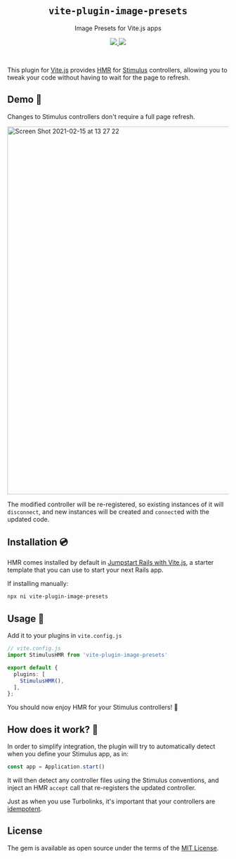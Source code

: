 <h2 align='center'><samp>vite-plugin-image-presets</samp></h2>

<p align='center'>Image Presets for Vite.js apps</p>

<p align='center'>
  <a href='https://www.npmjs.com/package/vite-plugin-image-presets'>
    <img src='https://img.shields.io/npm/v/vite-plugin-image-presets?color=222&style=flat-square'>
  </a>
  <a href='https://github.com/ElMassimo/vite-plugin-image-presets/blob/main/LICENSE.txt'>
    <img src='https://img.shields.io/badge/license-MIT-blue.svg'>
  </a>
</p>

<br>

[vite_rails]: https://github.com/ElMassimo/vite_ruby/tree/main/vite_rails
[vite_ruby]: https://github.com/ElMassimo/vite_ruby/tree/main/vite_ruby
[globEager]: https://vitejs.dev/guide/features.html#glob-import
[jumpstart]: https://github.com/ElMassimo/jumpstart-vite
[stimulus handbook]: https://stimulus.hotwire.dev/handbook/installing
[stimulus]: https://github.com/hotwired/stimulus
[vite_rails]: https://vite-rails.netlify.app
[vite]: http://vitejs.dev/
[idempotent]: https://turbo.hotwire.dev/handbook/building#making-transformations-idempotent
[HMR]: https://vitejs.dev/guide/features.html#hot-module-replacement

This plugin for [Vite.js][vite] provides [HMR] for [Stimulus] controllers,
allowing you to tweak your code without having to wait for the page to refresh.

## Demo 🎥

Changes to Stimulus controllers don't require a full page refresh.

<a href="https://user-images.githubusercontent.com/1158253/107971586-6deb2480-6f91-11eb-8919-100ca36f3683.mp4" rel="noreferrer" target="_blank">
  <img width="836" alt="Screen Shot 2021-02-15 at 13 27 22" src="https://user-images.githubusercontent.com/1158253/107971695-8e1ae380-6f91-11eb-9ef7-9fed47d4d3be.png">
</a>

The modified controller will be re-registered, so existing instances of it will `disconnect`, and new instances will be created and `connect`ed with the updated code.

## Installation 💿

HMR comes installed by default in [Jumpstart Rails with Vite.js][jumpstart],
a starter template that you can use to start your next Rails app.

If installing manually:

```bash
npx ni vite-plugin-image-presets
```

## Usage 🚀

Add it to your plugins in `vite.config.js`

```ts
// vite.config.js
import StimulusHMR from 'vite-plugin-image-presets' 

export default {
  plugins: [
    StimulusHMR(),
  ],
};
```

You should now enjoy HMR for your Stimulus controllers! 🚀

## How does it work? 🤔

In order to simplify integration, the plugin will try to automatically detect when you define your Stimulus app, as in:

```js
const app = Application.start()
```

It will then detect any controller files using the Stimulus conventions, and inject an HMR `accept` call that re-registers the updated controller.

Just as when you use Turbolinks, it's important that your controllers are [idempotent].

## License

The gem is available as open source under the terms of the [MIT License](https://opensource.org/licenses/MIT).

